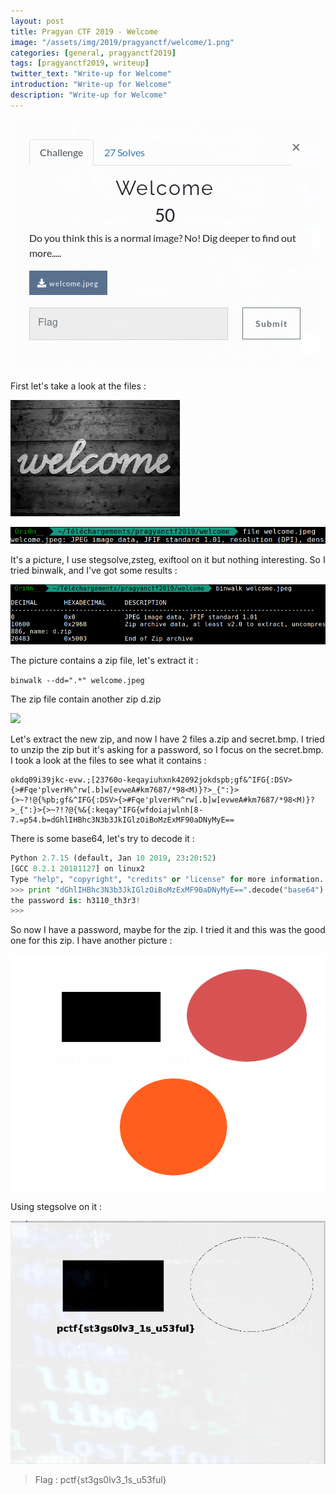 ```yaml
---
layout: post
title: Pragyan CTF 2019 - Welcome
image: "/assets/img/2019/pragyanctf/welcome/1.png"
categories: [general, pragyanctf2019]
tags: [pragyanctf2019, writeup]
twitter_text: "Write-up for Welcome"
introduction: "Write-up for Welcome"
description: "Write-up for Welcome"
---
```


![](/assets/img/2019/pragyanctf/welcome/1.png)

First let's take a look at the files :

![](/assets/img/2019/pragyanctf/welcome/welcome.jpeg)

![](/assets/img/2019/pragyanctf/welcome/2.png)

It's a picture, I use stegsolve,zsteg, exiftool on it but nothing interesting. So I tried binwalk, and I've got some results :

![](/assets/img/2019/pragyanctf/welcome/3.png)

The picture contains a zip file, let's extract it :


```binwalk --dd=".*" welcome.jpeg```

The zip file contain another zip d.zip

![](/assets/img/2019/pragyanctf/welcome/4.png)

Let's extract the new zip, and now I have 2 files a.zip and secret.bmp. I tried to unzip the zip but it's asking for a password, so I focus on the secret.bmp. I took a look at the files to see what it contains :

```
okdq09i39jkc-evw.;[23760o-keqayiuhxnk42092jokdspb;gf&^IFG{:DSV>{>#Fqe'plverH%^rw[.b]w[evweA#km7687/*98<M)}?>_{":}>{>~?!@{%pb;gf&^IFG{:DSV>{>#Fqe'plverH%^rw[.b]w[evweA#km7687/*98<M)}?>_{":}>{>~?!?@{%&{:keqay^IFG{wfdoiajwlnh[8-7.=p54.b=dGhlIHBhc3N3b3JkIGlzOiBoMzExMF90aDNyMyE==
```

There is some base64, let's try to decode it :

```python
Python 2.7.15 (default, Jan 10 2019, 23:20:52) 
[GCC 8.2.1 20181127] on linux2
Type "help", "copyright", "credits" or "license" for more information.
>>> print "dGhlIHBhc3N3b3JkIGlzOiBoMzExMF90aDNyMyE==".decode("base64")
the password is: h3110_th3r3!
>>> 
```

So now I have a password, maybe for the zip. I tried it and this was the good one for this zip.
I have another picture :

![](/assets/img/2019/pragyanctf/welcome/a.png)

Using stegsolve on it : 

![](/assets/img/2019/pragyanctf/welcome/5.png)

> Flag : pctf{st3gs0lv3_1s_u53ful}